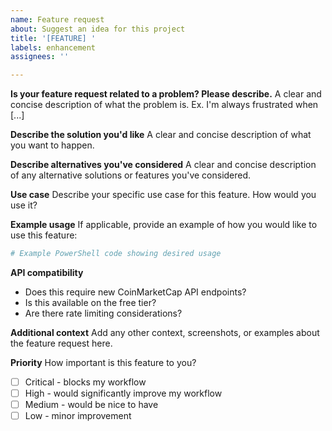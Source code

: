 ```yaml
---
name: Feature request
about: Suggest an idea for this project
title: '[FEATURE] '
labels: enhancement
assignees: ''

---
```


**Is your feature request related to a problem? Please describe.**
A clear and concise description of what the problem is. Ex. I'm always frustrated when [...]

**Describe the solution you'd like**
A clear and concise description of what you want to happen.

**Describe alternatives you've considered**
A clear and concise description of any alternative solutions or features you've considered.

**Use case**
Describe your specific use case for this feature. How would you use it?

**Example usage**
If applicable, provide an example of how you would like to use this feature:
```powershell
# Example PowerShell code showing desired usage
```

**API compatibility**
- Does this require new CoinMarketCap API endpoints?
- Is this available on the free tier?
- Are there rate limiting considerations?

**Additional context**
Add any other context, screenshots, or examples about the feature request here.

**Priority**
How important is this feature to you?
- [ ] Critical - blocks my workflow
- [ ] High - would significantly improve my workflow  
- [ ] Medium - would be nice to have
- [ ] Low - minor improvement